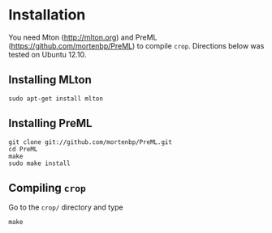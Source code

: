 Installation
============

You need Mton (http://mlton.org) and PreML (https://github.com/mortenbp/PreML)
to compile `crop`.  Directions below was tested on Ubuntu 12.10.

Installing MLton
----------------

```command
sudo apt-get install mlton
```

Installing PreML
----------------

```command
git clone git://github.com/mortenbp/PreML.git
cd PreML
make
sudo make install
```

Compiling `crop`
----------------

Go to the `crop/` directory and type

```command
make
```
